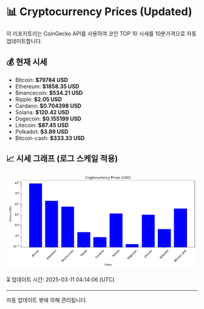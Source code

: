 
# 📊 Cryptocurrency Prices (Updated)

이 리포지토리는 CoinGecko API를 사용하여 코인 TOP 10 시세를 10분가격으로 자동 업데이트합니다.

## 💰 현재 시세
- Bitcoin: **$79784 USD**
- Ethereum: **$1858.35 USD**
- Binancecoin: **$534.21 USD**
- Ripple: **$2.05 USD**
- Cardano: **$0.704398 USD**
- Solana: **$120.42 USD**
- Dogecoin: **$0.155199 USD**
- Litecoin: **$87.45 USD**
- Polkadot: **$3.89 USD**
- Bitcoin-cash: **$333.33 USD**

## 📈 시세 그래프 (로그 스케일 적용)
![Crypto Prices](crypto_prices.png)

⏳ 업데이트 시간: 2025-03-11 04:14:06 (UTC)

---
자동 업데이트 봇에 의해 관리됩니다.
